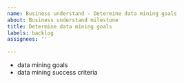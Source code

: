 ```yaml
---
name: Business understand - Determine data mining goals
about: Business understand milestone
title: Determine data mining goals
labels: backlog
assignees: ''

---
```


- data mining goals
- data mining success criteria
